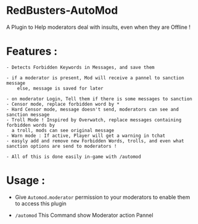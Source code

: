 # RedBusters-AutoMod
A Plugin to Help moderators deal with insults,  even when they are Offline ! 

# Features :
  ```
  - Detects Forbidden Keywords in Messages, and save them
  
  - if a moderator is present, Mod will receive a pannel to sanction message
      else, message is saved for later
      
  - on moderator Login, Tell them if there is some messages to sanction
  - Censor mode, replace forbidden word by *
  - Hard Censor mode, message doesn't send, moderators can see and sanction message
  - Troll Mode ! Inspired by Overwatch, replace messages containing forbidden words by
    a troll, mods can see original message
  - Warn mode : If active, Player will get a warning in tchat
  - easyly add and remove new Forbidden Words, trolls, and even what sanction options are send to moderators !
  
  - All of this is done easily in-game with /automod
  
  ```

# Usage :
  
  - Give ```Automod.moderator``` permission to your moderators to enable them to access this plugin

   - ```/automod``` This Command show Moderator action Pannel  
